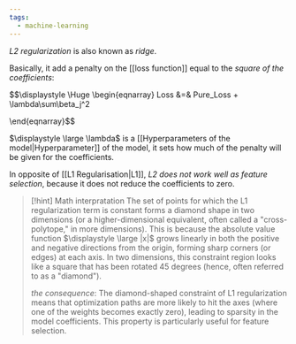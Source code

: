 ```yaml
---
tags:
  - machine-learning
---
```

*L2 regularization* is also known as *ridge*.

Basically, it add a penalty on the [[loss function]] equal to the *square of the coefficients*:

$$\displaystyle \Huge \begin{eqnarray} 
Loss &=& Pure\_Loss + \lambda\sum\beta_j^2

\end{eqnarray}$$

$\displaystyle \large \lambda$ is a [[Hyperparameters of the model|Hyperparameter]] of the model, it sets how much of the penalty will be given for the coefficients.

In opposite of [[L1 Regularisation|L1]], *L2 does not work well as feature selection*, because it does not reduce the coefficients to zero.

>[!hint] Math interpratation
>The set of points for which the L1 regularization term is constant forms a diamond shape in two dimensions (or a higher-dimensional equivalent, often called a "cross-polytope," in more dimensions).
>This is because the absolute value function $\displaystyle \large |x|$ grows linearly in both the positive and negative directions from the origin, forming sharp corners (or edges) at each axis. In two dimensions, this constraint region looks like a square that has been rotated 45 degrees (hence, often referred to as a "diamond").
>
>*the consequence*: The diamond-shaped constraint of L1 regularization means that optimization paths are more likely to hit the axes (where one of the weights becomes exactly zero), leading to sparsity in the model coefficients. This property is particularly useful for feature selection.

